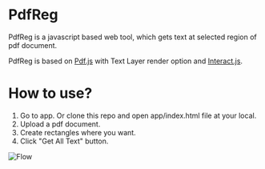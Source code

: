# PdfReg

PdfReg is a javascript based web tool, which gets text at selected region of pdf document.

PdfReg is based on [Pdf.js](https://github.com/mozilla/pdf.js) with Text Layer render option and [Interact.js](https://github.com/taye/interact.js).


# How to use?

1. Go to app. Or clone this repo and open app/index.html file at your local.
2. Upload a pdf document.
3. Create rectangles where you want.
4. Click "Get All Text" button.

![Flow](asset/info.gif)


<!-- # Notes

**How to get text at a region with Pdf.js?**

This gist will be helpfull

**How to enable text layer render option at Pdf.js?**

Check out this gist:  -->